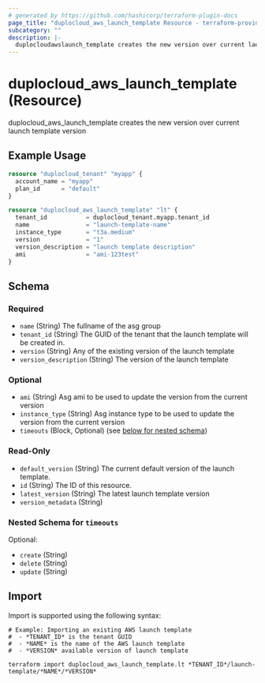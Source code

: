 ```yaml
---
# generated by https://github.com/hashicorp/terraform-plugin-docs
page_title: "duplocloud_aws_launch_template Resource - terraform-provider-duplocloud"
subcategory: ""
description: |-
  duplocloudawslaunch_template creates the new version over current launch template version
---
```


# duplocloud_aws_launch_template (Resource)

duplocloud_aws_launch_template creates the new version over current launch template version

## Example Usage

```terraform
resource "duplocloud_tenant" "myapp" {
  account_name = "myapp"
  plan_id      = "default"
}

resource "duplocloud_aws_launch_template" "lt" {
  tenant_id           = duplocloud_tenant.myapp.tenant_id
  name                = "launch-template-name"
  instance_type       = "t3a.medium"
  version             = "1"
  version_description = "launch template description"
  ami                 = "ami-123test"
}
```

<!-- schema generated by tfplugindocs -->
## Schema

### Required

- `name` (String) The fullname of the asg group
- `tenant_id` (String) The GUID of the tenant that the launch template will be created in.
- `version` (String) Any of the existing version of the launch template
- `version_description` (String) The version of the launch template

### Optional

- `ami` (String) Asg ami to be used to update the version from the current version
- `instance_type` (String) Asg instance type to be used to update the version from the current version
- `timeouts` (Block, Optional) (see [below for nested schema](#nestedblock--timeouts))

### Read-Only

- `default_version` (String) The current default version of the launch template.
- `id` (String) The ID of this resource.
- `latest_version` (String) The latest launch template version
- `version_metadata` (String)

<a id="nestedblock--timeouts"></a>
### Nested Schema for `timeouts`

Optional:

- `create` (String)
- `delete` (String)
- `update` (String)

## Import

Import is supported using the following syntax:

```shell
# Example: Importing an existing AWS launch template
#  - *TENANT_ID* is the tenant GUID
#  - *NAME* is the name of the AWS launch template
#  - *VERSION* available version of launch template

terraform import duplocloud_aws_launch_template.lt *TENANT_ID*/launch-template/*NAME*/*VERSION*
```
